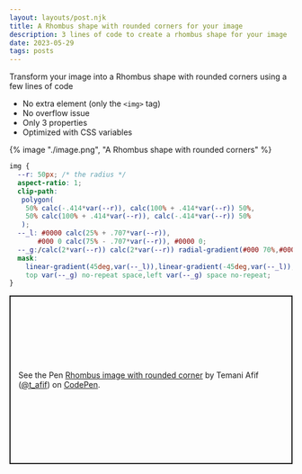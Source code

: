 ```yaml
---
layout: layouts/post.njk
title: A Rhombus shape with rounded corners for your image
description: 3 lines of code to create a rhombus shape for your image
date: 2023-05-29
tags: posts
---
```


Transform your image into a Rhombus shape with rounded corners using a few lines of code
* No extra element (only the `<img>` tag)
* No overflow issue
* Only 3 properties
* Optimized with CSS variables


{% image "./image.png", "A Rhombus shape with rounded corners" %}

```css
img {
  --r: 50px; /* the radius */
  aspect-ratio: 1;
  clip-path: 
   polygon(
    50% calc(-.414*var(--r)), calc(100% + .414*var(--r)) 50%, 
    50% calc(100% + .414*var(--r)), calc(-.414*var(--r)) 50%
   );
  --_l: #0000 calc(25% + .707*var(--r)),
       #000 0 calc(75% - .707*var(--r)), #0000 0;
  --_g:/calc(2*var(--r)) calc(2*var(--r)) radial-gradient(#000 70%,#0000 72%);
  mask:
    linear-gradient(45deg,var(--_l)),linear-gradient(-45deg,var(--_l)),
    top var(--_g) no-repeat space,left var(--_g) space no-repeat;
}
```

<p class="codepen" data-height="300" data-default-tab="result" data-slug-hash="GRYLqNL" data-preview="true" data-user="t_afif" style="height: 300px; box-sizing: border-box; display: flex; align-items: center; justify-content: center; border: 2px solid; margin: 1em 0; padding: 1em;">
  <span>See the Pen <a href="https://codepen.io/t_afif/pen/GRYLqNL">
  Rhombus image with rounded corner</a> by Temani Afif (<a href="https://codepen.io/t_afif">@t_afif</a>)
  on <a href="https://codepen.io">CodePen</a>.</span>
</p>
<script async src="https://cpwebassets.codepen.io/assets/embed/ei.js"></script>


